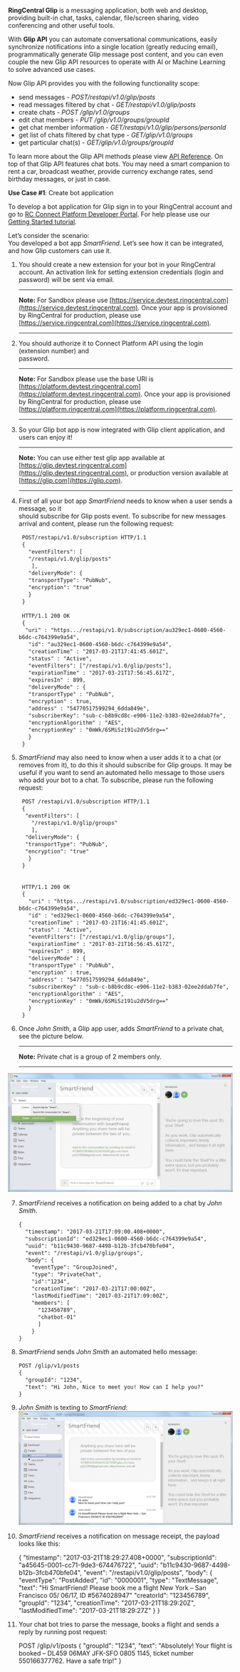 **RingCentral Glip** is a messaging application, both web and desktop, providing built-in chat, tasks, calendar, file/screen sharing, video conferencing and other useful tools.

With **Glip API** you can automate conversational communications, easily synchronize notifications into a single location (greatly reducing email), programmatically generate Glip message post content, and you can even couple the new Glip API resources to operate with AI or Machine Learning to solve advanced use cases.

Now Glip API provides you with the following functionality scope:

- send messages  - *POST/restapi/v1.0/glip/posts*
- read messages filtered by chat  - *GET/restapi/v1.0/glip/posts*
- create chats - *POST /glip/v1.0/groups*
- edit chat members  - *PUT /glip/v1.0/groups/groupId*
- get chat member information - *GET/restapi/v1.0/glip/persons/personId*
- get list of chats filtered by chat type - *GET/glip/v1.0/groups*
- get particular chat(s) - *GET/glip/v1.0/groups/groupId*

To learn more about the Glip API methods please view [API Reference](https://developers.ringcentral.com/api-docs/latest/index.html). 
On top of that Glip API features chat bots. You may need a smart companion to rent a car, broadcast weather, provide currency exchange rates, send birthday messages, or just in case.

**Use Case #1**: Create bot application

To develop a bot application for Glip sign in to your RingCentral account and go to [RC Connect Platform Developer Portal](https://developers.ringcentral.com/my-account.html#/applications). For help please use our [Getting Started tutorial](https://developers.ringcentral.com/library/getting-started.html).

Let’s consider the scenario:  
You developed a bot app *SmartFriend*. Let’s see how it can be integrated, and how Glip customers can use it.

1.  You should create a new extension for your bot in your RingCentral account. An activation 
    link for setting extension credentials (login and password) will be sent via email.

    ---

    **Note:** For Sandbox please use [https://service.devtest.ringcentral.com](https://service.devtest.ringcentral.com). Once your app is provisioned by RingCentral for production, please use [https://service.ringcentral.com](https://service.ringcentral.com).

    --- 

2.  You should authorize it to Connect Platform API using the login (extension number) and       
    password.

    ---
    
    **Note:** For Sandbox please use the base URI is [https://platform.devtest.ringcentral.com](https://platform.devtest.ringcentral.com). Once your app is provisioned by RingCentral for production, please use [https://platform.ringcentral.com](https://platform.ringcentral.com).
    
    ---

3.  So your Glip bot app is now integrated with Glip client application, and users can enjoy it!
    
    ---

    **Note:** You can use either test glip app available at [https://glip.devtest.ringcentral.com](https://glip.devtest.ringcentral.com), or production version available at [https://glip.com](https://glip.com).

    ---


4. First of all your bot app *SmartFriend* needs to know when a user sends a message, so it  
   should subscribe for Glip posts event. To subscribe for new messages arrival and content, please run the following request:


        POST/restapi/v1.0/subscription HTTP/1.1
        {
          "eventFilters": [
          "/restapi/v1.0/glip/posts"
           ],
          "deliveryMode": {
          "transportType": "PubNub",
          "encryption": "true"
          }
        }

        HTTP/1.1 200 OK
        {
         "uri" : "https.../restapi/v1.0/subscription/au329ec1-0600-4560-b6dc-c764399e9a54",
          "id": "au329ec1-0600-4560-b6dc-c764399e9a54",
          "creationTime" : "2017-03-21T17:41:45.601Z",
          "status" : "Active",
          "eventFilters": ["/restapi/v1.0/glip/posts"],
          "expirationTime" : "2017-03-21T17:56:45.617Z",
          "expiresIn" : 899,
          "deliveryMode" : {
          "transportType" : "PubNub",
          "encryption" : true,
          "address" : "54770517599294_6dda849e",
          "subscriberKey": "sub-c-b8b9cd8c-e906-11e2-b383-02ee2ddab7fe",
          "encryptionAlgorithm" : "AES",
          "encryptionKey" : "0mWk/6SMiSz191u2dV5drg=="
          }
        }
    


5. *SmartFriend* may also need to know when a user adds it to a chat (or removes from it), to do 
    this it should subscribe for Glip groups. It may be useful if you want to send an automated hello message to those users who add your bot to a chat. To subscribe, please run the following request:
  
    
        POST /restapi/v1.0/subscription HTTP/1.1
        {
         "eventFilters": [
           "/restapi/v1.0/glip/groups"
           ],
         "deliveryMode": {
         "transportType": "PubNub",
         "encryption": "true"
          }
        }


        HTTP/1.1 200 OK
        {
          "uri" : "https.../restapi/v1.0/subscription/ed329ec1-0600-4560-b6dc-c764399e9a54",
          "id" : "ed329ec1-0600-4560-b6dc-c764399e9a54",
          "creationTime" : "2017-03-21T16:41:45.601Z",
          "status" : "Active",
          "eventFilters": ["/restapi/v1.0/glip/groups"],
          "expirationTime" : "2017-03-21T16:56:45.617Z",
          "expiresIn" : 899,
          "deliveryMode" : {
          "transportType" : "PubNub",
          "encryption" : true,
          "address" : "54770517599294_6dda849e",
          "subscriberKey" : "sub-c-b8b9cd8c-e906-11e2-b383-02ee2ddab7fe",
          "encryptionAlgorithm" : "AES",
          "encryptionKey" : "0mWk/6SMiSz191u2dV5drg=="
          }
        } 
    


6.  Once *John Smith*, a Glip app user, adds *SmartFriend* to a private chat, see the picture
    below.

    ---

    **Note:** Private chat is a group of 2 members only.

    ---
   
   ![Adding Bot](img/smartfriend.png)



7.  *SmartFriend* receives a notification on being added to a chat by *John Smith*.

    
        {
          "timestamp": "2017-03-21T17:09:00.408+0000",
          "subscriptionId": "ed329ec1-0600-4560-b6dc-c764399e9a54",
          "uuid": "b11c9430-9687-4498-b12b-3fcb470bfe04",
          "event": "/restapi/v1.0/glip/groups",
          "body": {
            "eventType": "GroupJoined",
            "type": "PrivateChat",
            "id":"1234",
            "creationTime": "2017-03-21T17:00:00Z",
            "lastModifiedTime": "2017-03-21T17:09:00Z",
            "members": [
              "123456789",
              "chatbot-01"
              ]
            }
        }


8.  *SmartFriend* sends *John Smith* an automated hello message:

    
        POST /glip/v1/posts
        {
          "groupId": "1234",
          "text": "Hi John, Nice to meet you! How can I help you?"
        }
    


9. *John Smith* is texting to *SmartFriend*:
   ![Send Message](img/smartfriendmessage.png)


10.  *SmartFriend* receives a notification on message receipt, the payload looks like this:
  
      
        {
          "timestamp": "2017-03-21T18:29:27.408+0000",
          "subscriptionId": "a45645-0001-cc71-9de3-674476722",
          "uuid": "b11c9430-9687-4498-b12b-3fcb470bfe04",
          "event": "/restapi/v1.0/glip/posts",
          "body": {
            "eventType": "PostAdded",
            "id": "0000001",
            "type": "TextMessage",
            "text": "Hi SmartFriend! Please book me a flight New York – San Francisco 05/  06/17, ID #5674028947"
            "creatorId": "123456789",
            "groupId": "1234",
            "creationTime": "2017-03-21T18:29:20Z",
            "lastModifiedTime": "2017-03-21T18:29:27Z"
           }
        }


11.  Your chat bot tries to parse the message, books a flight and sends a reply by running post
     request:

    
        POST /glip/v1/posts
        {
         "groupId": "1234",
         "text": "Absolutely! Your flight is booked – DL459 06MAY JFK-SFO 0805 1145, ticket number 550166377762. Have a safe trip!"
        }
    
